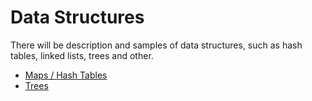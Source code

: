# Data Structures

There will be description and samples of data structures, such as hash tables, linked lists, trees and other.

- [Maps / Hash Tables](./hash-table.md)
- [Trees](./trees/README.md)
